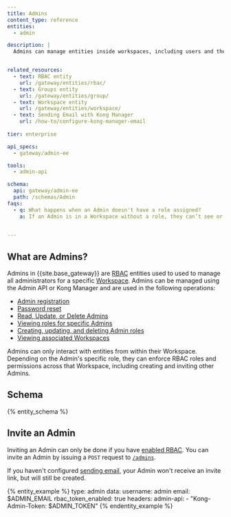```yaml
---
title: Admins
content_type: reference
entities:
  - admin

description: |
  Admins can manage entities inside workspaces, including users and their roles.


related_resources:
  - text: RBAC entity
    url: /gateway/entities/rbac/
  - text: Groups entity
    url: /gateway/entities/group/
  - text: Workspace entity
    url: /gateway/entities/workspace/
  - text: Sending Email with Kong Manager
    url: /how-to/configure-kong-manager-email
    
tier: enterprise

api_specs:
  - gateway/admin-ee

tools:
  - admin-api

schema:
  api: gateway/admin-ee
  path: /schemas/Admin
faqs:
  - q: What happens when an Admin doesn't have a role assigned?
    a: If an Admin is in a Workspace without a role, they can’t see or interact with anything. Admins can manage entities inside Workspaces, including users and their roles.
    

---
```


## What are Admins?
Admins in {{site.base_gateway}} are [RBAC](/gateway/entities/rbac/) entities used to used to manage all administrators for a specific [Workspace](/gateway/entities/workspace/). 
Admins can be managed using the Admin API or Kong Manager and are used in the following operations:

* [Admin registration](/api/gateway/admin-ee/3.9/#/operations/post-admins-register)
* [Password reset](/api/gateway/admin-ee/3.9/#/operations/get-admins-password_resets)
* [Read, Update, or Delete Admins](/api/gateway/admin-ee/3.9/#/operations/patch-admins-name_or_id-generate_register_url)
* [Viewing roles for specific Admins](/api/gateway/admin-ee/3.9/#/operations/get-admins-name_or_id-roles)
* [Creating, updating, and deleting Admin roles](/api/gateway/admin-ee/3.9/#/operations/post-admins-name_or_id-roles)
* [Viewing associated Workspaces](/api/gateway/admin-ee/3.9/#/operations/get-admins-name_or_id-workspaces)


Admins can only interact with entities from within their Workspace. Depending on the Admin's specific role, they can enforce RBAC roles and permissions across that Workspace, including creating and inviting other Admins. 

## Schema

{% entity_schema %}

## Invite an Admin

Inviting an Admin can only be done if you have [enabled RBAC](/gateway/entities/rbac/#enable-rbac). You can invite an Admin by issuing a `POST` request to [`/admins`](/api/gateway/admin-ee/3.9/#/operations/post-admins). 

If you haven't configured [sending email](/how-to/configure-kong-manager-email), your Admin won't receive an invite link, but will still be created.

{% entity_example %}
type: admin
data:
  username: admin
  email: $ADMIN_EMAIL
  rbac_token_enabled: true
headers:
  admin-api:
    - "Kong-Admin-Token: $ADMIN_TOKEN"
{% endentity_example %}
